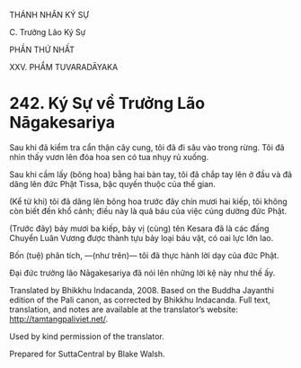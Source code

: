 THÁNH NHÂN KÝ SỰ

C. Trưởng Lão Ký Sự

PHẦN THỨ NHẤT

XXV. PHẨM TUVARADĀYAKA

# 242\. Ký Sự về Trưởng Lão Nāgakesariya

Sau khi đã kiểm tra cẩn thận cây cung, tôi đã đi sâu vào trong rừng. Tôi đã nhìn thấy vươn lên đóa hoa sen có tua nhụy rủ xuống.

Sau khi cầm lấy (bông hoa) bằng hai bàn tay, tôi đã chắp tay lên ở đầu và đã dâng lên đức Phật Tissa, bậc quyến thuộc của thế gian.

(Kể từ khi) tôi đã dâng lên bông hoa trước đây chín mươi hai kiếp, tôi không còn biết đến khổ cảnh; điều này là quả báu của việc cúng dường đức Phật.

(Trước đây) bảy mươi ba kiếp, bảy vị (cùng) tên Kesara đã là các đấng Chuyển Luân Vương được thành tựu bảy loại báu vật, có oai lực lớn lao.

Bốn (tuệ) phân tích, ―(như trên)― tôi đã thực hành lời dạy của đức Phật.

Đại đức trưởng lão Nāgakesariya đã nói lên những lời kệ này như thế ấy.

Translated by Bhikkhu Indacanda, 2008. Based on the Buddha Jayanthi edition of the Pali canon, as corrected by Bhikkhu Indacanda. Full text, translation, and notes are available at the translator’s website: http://tamtangpaliviet.net/.

Used by kind permission of the translator.

Prepared for SuttaCentral by Blake Walsh.